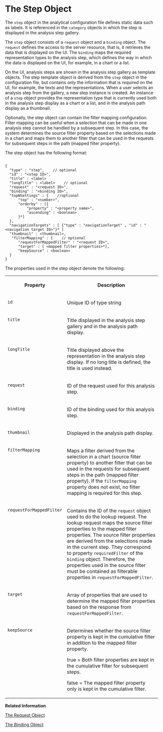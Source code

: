 <!-- loio4bda7d53b5c19456e10000000a423f68 -->

# The Step Object

The `step` object in the analytical configuration file defines static data such as labels. It is referenced in the `category` objects in which the step is displayed in the analysis step gallery.

The `step` object consists of a `request` object and a `binding` object. The `request` defines the access to the server resource, that is, it retrieves the data that is displayed on the UI. The `binding` maps the required representation types to the analysis step, which defines the way in which the data is displayed on the UI, for example, in a chart or a list.

On the UI, analysis steps are shown in the analysis step gallery as template objects. The step template object is derived from the `step` object in the configuration file, but contains only the information that is required on the UI, for example, the texts and the representations. When a user selects an analysis step from the gallery, a new step instance is created. An instance of a `step` object provides the representation type that is currently used both in the analysis step display as a chart or a list, and in the analysis path display as a thumbnail.

Optionally, the step object can contain the filter mapping configuration. Filter mapping can be useful when a selection that can be made in one analysis step cannot be handled by a subsequent step. In this case, the system determines the source filter property based on the selections made in a chart and maps them to another filter that can be used in the requests for subsequent steps in the path \(mapped filter property\).

The step object has the following format:

```

{
  "type" : "step",    // optional
  "id" : "<step ID>",
  "title" : <label>
  "longTitle" : <label>    // optional
  "request" : "<request ID>",
  "binding" : "<binding ID>",
  "topNSettings" : {    //optional
      "top" : "<number>",
      "orderby" : [{
          "property" : "<property name>",
          "ascending" : <boolean>
      }*]
  },
  "navigationTargets" : [ {"type" : "navigationTarget" , "id" : "<navigation target ID>"}* ]
  "thumbnail" : <thumbnail>,
   "filterMapping" : {    // optional
      "requestForMappedFilter" : "<request ID>",
      "target" : [ <mapped filter properties>*],
      "keepSource" : <boolean> 
  }
}
```

The properties used in the step object denote the following:


<table>
<tr>
<th valign="top">

Property

</th>
<th valign="top">

Description

</th>
</tr>
<tr>
<td valign="top">

`id` 

</td>
<td valign="top">

Unique ID of type string

</td>
</tr>
<tr>
<td valign="top">

`title` 

</td>
<td valign="top">

Title displayed in the analysis step gallery and in the analysis path display.

</td>
</tr>
<tr>
<td valign="top">

`longTitle` 

</td>
<td valign="top">

Title displayed above the representation in the analysis step display. If no long title is defined, the title is used instead.

</td>
</tr>
<tr>
<td valign="top">

`request` 

</td>
<td valign="top">

ID of the request used for this analysis step.

</td>
</tr>
<tr>
<td valign="top">

`binding` 

</td>
<td valign="top">

ID of the binding used for this analysis step.

</td>
</tr>
<tr>
<td valign="top">

`thumbnail` 

</td>
<td valign="top">

Displayed in the analysis path display.

</td>
</tr>
<tr>
<td valign="top">

`filterMapping` 

</td>
<td valign="top">

Maps a filter derived from the selection in a chart \(source filter property\) to another filter that can be used in the requests for subsequent steps in the path \(mapped filter property\). If the `filterMapping` property does not exist, no filter mapping is required for this step.

</td>
</tr>
<tr>
<td valign="top">

`requestForMappedFilter` 

</td>
<td valign="top">

Contains the ID of the `request` object used to do the lookup request. The lookup request maps the source filter properties to the mapped filter properties. The source filter properties are derived from the selections made in the current step. They correspond to property `requiredFilter` of the `binding` object. Therefore, the properties used in the source filter must be contained as filterable properties in `requestForMappedFilter`.

</td>
</tr>
<tr>
<td valign="top">

`target` 

</td>
<td valign="top">

Array of properties that are used to determine the mapped filter properties based on the response from `requestForMappedFilter`.

</td>
</tr>
<tr>
<td valign="top">

`keepSource` 

</td>
<td valign="top">

Determines whether the source filter property is kept in the cumulative filter in addition to the mapped filter property.

true = Both filter properties are kept in the cumulative filter for subsequent steps.

false = The mapped filter property only is kept in the cumulative filter.

</td>
</tr>
</table>

**Related Information**  


[The Request Object](the-request-object-33da7d5.md)

[The Binding Object](the-binding-object-5e467c5.md)

